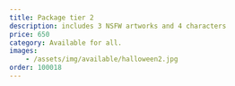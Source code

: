 ```yaml
---
title: Package tier 2
description: includes 3 NSFW artworks and 4 characters
price: 650
category: Available for all.
images: 
    - /assets/img/available/halloween2.jpg
order: 100018
---
```

